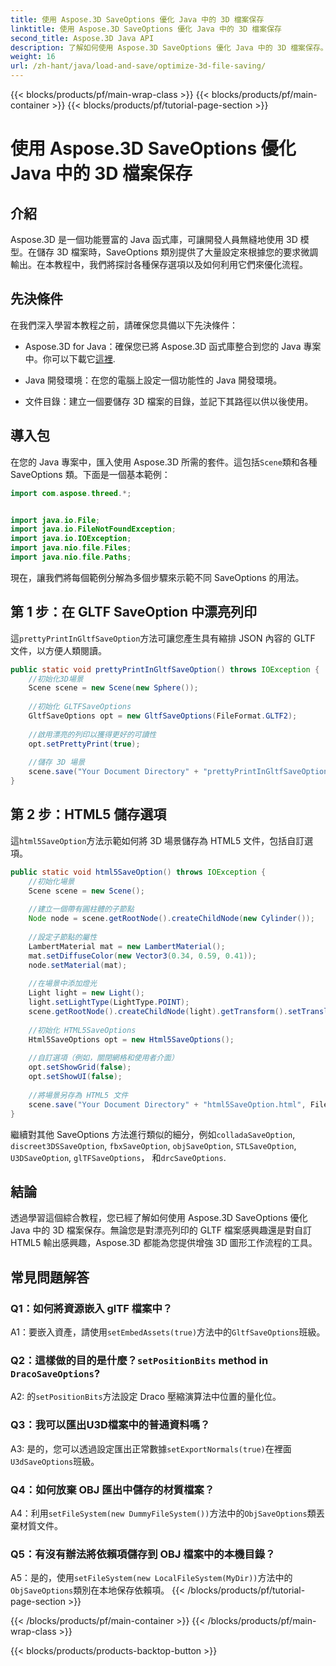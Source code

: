 ```yaml
---
title: 使用 Aspose.3D SaveOptions 優化 Java 中的 3D 檔案保存
linktitle: 使用 Aspose.3D SaveOptions 優化 Java 中的 3D 檔案保存
second_title: Aspose.3D Java API
description: 了解如何使用 Aspose.3D SaveOptions 優化 Java 中的 3D 檔案保存。輕鬆增強效能並自訂輸出。
weight: 16
url: /zh-hant/java/load-and-save/optimize-3d-file-saving/
---
```


{{< blocks/products/pf/main-wrap-class >}}
{{< blocks/products/pf/main-container >}}
{{< blocks/products/pf/tutorial-page-section >}}

# 使用 Aspose.3D SaveOptions 優化 Java 中的 3D 檔案保存

## 介紹

Aspose.3D 是一個功能豐富的 Java 函式庫，可讓開發人員無縫地使用 3D 模型。在儲存 3D 檔案時，SaveOptions 類別提供了大量設定來根據您的要求微調輸出。在本教程中，我們將探討各種保存選項以及如何利用它們來優化流程。

## 先決條件

在我們深入學習本教程之前，請確保您具備以下先決條件：

-  Aspose.3D for Java：確保您已將 Aspose.3D 函式庫整合到您的 Java 專案中。你可以下載它[這裡](https://releases.aspose.com/3d/java/).

- Java 開發環境：在您的電腦上設定一個功能性的 Java 開發環境。

- 文件目錄：建立一個要儲存 3D 檔案的目錄，並記下其路徑以供以後使用。

## 導入包

在您的 Java 專案中，匯入使用 Aspose.3D 所需的套件。這包括`Scene`類和各種 SaveOptions 類。下面是一個基本範例：

```java
import com.aspose.threed.*;


import java.io.File;
import java.io.FileNotFoundException;
import java.io.IOException;
import java.nio.file.Files;
import java.nio.file.Paths;
```

現在，讓我們將每個範例分解為多個步驟來示範不同 SaveOptions 的用法。

## 第 1 步：在 GLTF SaveOption 中漂亮列印

這`prettyPrintInGltfSaveOption`方法可讓您產生具有縮排 JSON 內容的 GLTF 文件，以方便人類閱讀。

```java
public static void prettyPrintInGltfSaveOption() throws IOException {
    //初始化3D場景
    Scene scene = new Scene(new Sphere());
    
    //初始化 GLTFSaveOptions
    GltfSaveOptions opt = new GltfSaveOptions(FileFormat.GLTF2);
    
    //啟用漂亮的列印以獲得更好的可讀性
    opt.setPrettyPrint(true);
    
    //儲存 3D 場景
    scene.save("Your Document Directory" + "prettyPrintInGltfSaveOption.gltf", opt);
}
```

## 第 2 步：HTML5 儲存選項

這`html5SaveOption`方法示範如何將 3D 場景儲存為 HTML5 文件，包括自訂選項。

```java
public static void html5SaveOption() throws IOException {
    //初始化場景
    Scene scene = new Scene();
    
    //建立一個帶有圓柱體的子節點
    Node node = scene.getRootNode().createChildNode(new Cylinder());
    
    //設定子節點的屬性
    LambertMaterial mat = new LambertMaterial();
    mat.setDiffuseColor(new Vector3(0.34, 0.59, 0.41));
    node.setMaterial(mat);
    
    //在場景中添加燈光
    Light light = new Light();
    light.setLightType(LightType.POINT);
    scene.getRootNode().createChildNode(light).getTransform().setTranslation(10, 0, 10);
    
    //初始化 HTML5SaveOptions
    Html5SaveOptions opt = new Html5SaveOptions();
    
    //自訂選項（例如，關閉網格和使用者介面）
    opt.setShowGrid(false);
    opt.setShowUI(false);
    
    //將場景另存為 HTML5 文件
    scene.save("Your Document Directory" + "html5SaveOption.html", FileFormat.HTML5);
}
```

繼續對其他 SaveOptions 方法進行類似的細分，例如`colladaSaveOption`, `discreet3DSSaveOption`, `fbxSaveOption`, `objSaveOption`, `STLSaveOption`, `U3DSaveOption`, `glTFSaveOptions`， 和`drcSaveOptions`.

## 結論

透過學習這個綜合教程，您已經了解如何使用 Aspose.3D SaveOptions 優化 Java 中的 3D 檔案保存。無論您是對漂亮列印的 GLTF 檔案感興趣還是對自訂 HTML5 輸出感興趣，Aspose.3D 都能為您提供增強 3D 圖形工作流程的工具。

## 常見問題解答

### Q1：如何將資源嵌入 glTF 檔案中？

 A1：要嵌入資產，請使用`setEmbedAssets(true)`方法中的`GltfSaveOptions`班級。

### Q2：這樣做的目的是什麼？`setPositionBits` method in `DracoSaveOptions`?

 A2: 的`setPositionBits`方法設定 Draco 壓縮演算法中位置的量化位。

### Q3：我可以匯出U3D檔案中的普通資料嗎？

 A3: 是的，您可以透過設定匯出正常數據`setExportNormals(true)`在裡面`U3dSaveOptions`班級。

### Q4：如何放棄 OBJ 匯出中儲存的材質檔案？

A4：利用`setFileSystem(new DummyFileSystem())`方法中的`ObjSaveOptions`類丟棄材質文件。

### Q5：有沒有辦法將依賴項儲存到 OBJ 檔案中的本機目錄？

 A5：是的，使用`setFileSystem(new LocalFileSystem(MyDir))`方法中的`ObjSaveOptions`類別在本地保存依賴項。
{{< /blocks/products/pf/tutorial-page-section >}}

{{< /blocks/products/pf/main-container >}}
{{< /blocks/products/pf/main-wrap-class >}}

{{< blocks/products/products-backtop-button >}}
